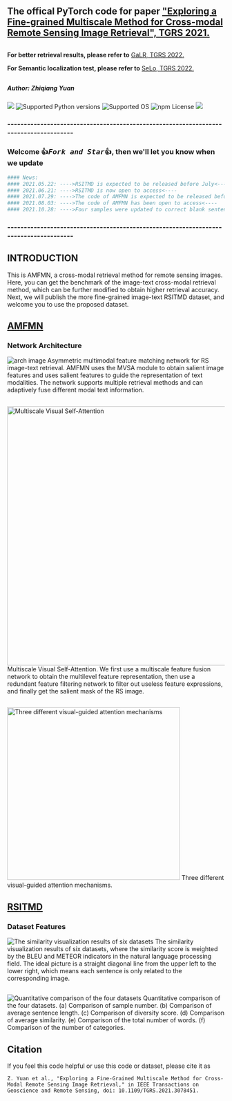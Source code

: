 ## The offical PyTorch code for paper ["Exploring a Fine-grained Multiscale Method for Cross-modal Remote Sensing Image Retrieval", TGRS 2021.](https://ieeexplore.ieee.org/document/9437331)


## 
**For better retrieval results, please refer to** [GaLR, TGRS 2022.](https://github.com/xiaoyuan1996/GaLR)

**For Semantic localization test, please refer to** [SeLo, TGRS 2022.](https://github.com/xiaoyuan1996/SemanticLocalizationMetrics)
## 

##### Author: Zhiqiang Yuan 

<a href="https://github.com/xiaoyuan1996/retrievalSystem"><img src="https://travis-ci.org/Cadene/block.bootstrap.pytorch.svg?branch=master"/></a>
![Supported Python versions](https://img.shields.io/badge/python-3.7-blue.svg)
![Supported OS](https://img.shields.io/badge/Supported%20OS-Linux-yellow.svg)
![npm License](https://img.shields.io/npm/l/mithril.svg)
<a href="https://pypi.org/project/mitype/"><img src="https://img.shields.io/pypi/v/mitype.svg"></a>



### -------------------------------------------------------------------------------------
### Welcome :+1:_<big>`Fork and Star`</big>_:+1:, then we'll let you know when we update

```bash
#### News:
#### 2021.05.22: ---->RSITMD is expected to be released before July<----
#### 2021.06.21: ---->RSITMD is now open to access<----
#### 2021.07.29: ---->The code of AMFMN is expected to be released before September<----
#### 2021.08.03: ---->The code of AMFMN has been open to access<----
#### 2021.10.28: ---->Four samples were updated to correct blank sentences<----
```
### -------------------------------------------------------------------------------------

## INTRODUCTION
This is AMFMN, a cross-modal retrieval method for remote sensing images.
Here, you can get the benchmark of the image-text cross-modal retrieval method, which can be further modified to obtain higher retrieval accuracy. 
Next, we will publish the more fine-grained image-text RSITMD dataset, and welcome you to use the proposed dataset.

##
## [AMFMN](AMFMN/README.md)
### Network Architecture
![arch image](./figures/architecture.jpg)
Asymmetric multimodal feature matching network for RS image-text retrieval. AMFMN uses the MVSA module to obtain salient image features and uses salient features to guide the representation of text modalities. The network supports multiple retrieval methods and can adaptively fuse different modal text information.

##
<img src="https://github.com/xiaoyuan1996/AMFMN/blob/main/figures/MVSA_module.jpg" width="600"  alt="Multiscale Visual Self-Attention"/>
Multiscale Visual Self-Attention. We first use a multiscale feature fusion network to obtain the multilevel feature representation, then use a redundant feature filtering network to filter out useless feature expressions, and finally get the salient mask of the RS image.

##
<img src="https://github.com/xiaoyuan1996/AMFMN/blob/main/figures/three_v2t.jpg" width="400"  alt="Three different visual-guided attention mechanisms"/>
Three different visual-guided attention mechanisms.

##
## [RSITMD](RSITMD/README.md)
### Dataset Features
![The similarity visualization results of six datasets](./figures/dataset_compare_line.jpg)
The similarity visualization results of six datasets, where the similarity score is weighted by the BLEU and METEOR indicators in the natural
language processing field. The ideal picture is a straight diagonal line from the upper left to the lower right, which means each sentence is only related to the
corresponding image.

##
![Quantitative comparison of the four datasets](./figures/dataset_compare_number.jpg)
Quantitative comparison of the four datasets. (a) Comparison of sample number. (b) Comparison of average sentence length. (c) Comparison of
diversity score. (d) Comparison of average similarity. (e) Comparison of the total number of words. (f) Comparison of the number of categories.

## Citation
If you feel this code helpful or use this code or dataset, please cite it as
```
Z. Yuan et al., "Exploring a Fine-Grained Multiscale Method for Cross-Modal Remote Sensing Image Retrieval," in IEEE Transactions on Geoscience and Remote Sensing, doi: 10.1109/TGRS.2021.3078451.
```
